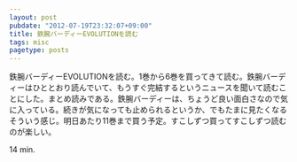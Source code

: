 ```yaml
---
layout: post
pubdate: "2012-07-19T23:32:07+09:00"
title: 鉄腕バーディーEVOLUTIONを読む
tags: misc
pagetype: posts
---
```

鉄腕バーディーEVOLUTIONを読む。1巻から6巻を買ってきて読む。鉄腕バーディーはひととおり読んでいて、もうすぐ完結するというニュースを聞いて読むことにした。まとめ読みである。鉄腕バーディーは、ちょうど良い面白さなので気に入っている。続きが気になっても止められるというか、でもたまに見たくなるそういう感じ。明日あたり11巻まで買う予定。すこしずつ買ってすこしずつ読むのが楽しい。

14 min.
